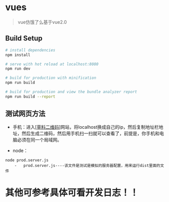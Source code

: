 # vues

> vue仿饿了么基于vue2.0

## Build Setup

``` bash
# install dependencies
npm install

# serve with hot reload at localhost:8080
npm run dev

# build for production with minification
npm run build

# build for production and view the bundle analyzer report
npm run build --report
```


## 测试网页方法

-  手机：进入[[草料二维码](https://cli.im/)]网站，将localhost换成自己的ip，然后复制地址栏地址，然后生成二维码，然后用手机扫一扫就可以查看了，前提是，你手机和电脑必须在同一个局域网。

- node：
```
node prod.server.js
 	-	prod.server.js----该文件是测试是模拟的服务器配置，用来运行dist里面的文件
```
# 其他可参考具体可看开发日志！！ #